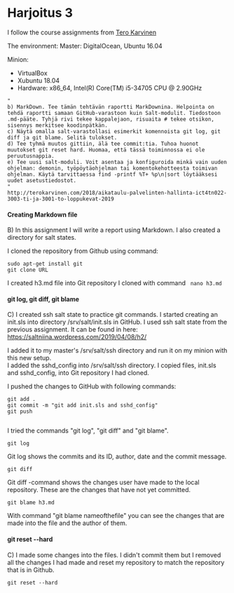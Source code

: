 # Harjoitus 3

I follow the course assignments from [Tero Karvinen](http://terokarvinen.com/2018/aikataulu-palvelinten-hallinta-ict4tn022-3003-ti-ja-3001-to-loppukevat-2019)

The environment:
Master: DigitalOcean, Ubuntu 16.04

Minion:
- VirtualBox
- Xubuntu 18.04
- Hardware: x86_64, Intel(R) Core(TM) i5-34705 CPU @ 2.90GHz


```
"
b) MarkDown. Tee tämän tehtävän raportti MarkDownina. Helpointa on tehdä raportti samaan GitHub-varastoon kuin Salt-modulit. Tiedostoon .md-pääte. Tyhjä rivi tekee kappalejaon, risuaita # tekee otsikon, sisennys merkitsee koodinpätkän.  
c) Näytä omalla salt-varastollasi esimerkit komennoista git log, git diff ja git blame. Selitä tulokset.  
d) Tee tyhmä muutos gittiin, älä tee commit:tia. Tuhoa huonot muutokset git reset hard. Huomaa, että tässä toiminnossa ei ole peruutusnappia.  
e) Tee uusi salt-moduli. Voit asentaa ja konfiguroida minkä vain uuden ohjelman: demonin, työpöytäohjelman tai komentokehotteesta toimivan ohjelman. Käytä tarvittaessa find -printf %T+ %p\n|sort löytääksesi uudet asetustiedostot.
"
http://terokarvinen.com/2018/aikataulu-palvelinten-hallinta-ict4tn022-3003-ti-ja-3001-to-loppukevat-2019
```
#### Creating Markdown file
B) In this assignment I will write a report using Markdown. I also created a directory for salt states.

I cloned the repository from Github using command:
```
sudo apt-get install git
git clone URL
```

I created h3.md file into Git repository I cloned with command ``` nano h3.md```

#### git log, git diff, git blame
C) I created ssh salt state to practice git commands. I started creating an init.sls into directory /srv/salt/init.sls in GitHub.
I used ssh salt state from the previous assignment. It can be found in here: https://saltniina.wordpress.com/2019/04/08/h2/


I added it to my master's /srv/salt/ssh directory and run it on my minion with this new setup.  
I added the sshd_config into /srv/salt/ssh directory. I copied files, init.sls and sshd_config, into Git repository I had cloned.

I pushed the changes to GitHub with following commands:
```
git add .
git commit -m "git add init.sls and sshd_config"
git push


```

I tried the commands "git log", "git diff" and "git blame".

```
git log
```

Git log shows the commits and its ID, author, date and the commit message.


```
git diff
```
Git diff -command shows the changes user have made to the local repository. These are the changes that have not yet committed.


```
git blame h3.md
```

With command "git blame nameofthefile" you can see the changes that are made into the file and the author of them.

#### git reset --hard

C) I made some changes into the files. I didn't commit them but I removed all the changes I had made and reset my repository to match the repository that is in Github.

```
git reset --hard
```

